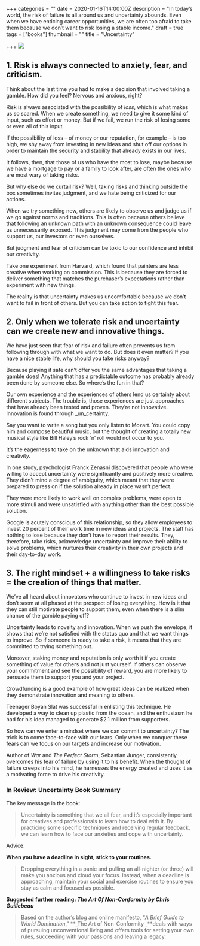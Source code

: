 +++
categories = ""
date = 2020-01-16T14:00:00Z
description = "In today’s world, the risk of failure is all around us and uncertainty abounds. Even when we have enticing career opportunities, we are often too afraid to take them because we don’t want to risk losing a stable income."
draft = true
tags = ["books"]
thumbnail = ""
title = "Uncertainty"

+++
![](/uploads/Uncertainty_turning-fear.jpg)

## 1. Risk is always connected to anxiety, fear, and criticism.

Think about the last time you had to make a decision that involved taking a gamble. How did you feel? Nervous and anxious, right?

Risk is always associated with the possibility of _loss_, which is what makes us so scared. When we create something, we need to give it some kind of input, such as effort or money. But if we fail, we run the risk of losing some or even all of this input.

If the possibility of loss – of money or our reputation, for example – is too high, we shy away from investing in new ideas and shut off our options in order to maintain the security and stability that already exists in our lives.

It follows, then, that those of us who have the most to lose, maybe because we have a mortgage to pay or a family to look after, are often the ones who are most wary of taking risks.

But why else do we curtail risk? Well, taking risks and thinking outside the box sometimes invites judgment, and we hate being criticized for our actions.

When we try something new, others are likely to observe us and judge us if we go against norms and traditions. This is often because others believe that following an unknown path with an unknown consequence could leave us unnecessarily exposed. This judgment may come from the people who support us, our investors or even ourselves.

But judgment and fear of criticism can be toxic to our confidence and inhibit our creativity.

Take one experiment from Harvard, which found that painters are less creative when working on commission. This is because they are forced to deliver something that matches the purchaser’s expectations rather than experiment with new things.

The reality is that uncertainty makes us uncomfortable because we don’t want to fail in front of others. But you can take action to fight this fear.

## 2. Only when we tolerate risk and uncertainty can we create new and innovative things.

We have just seen that fear of risk and failure often prevents us from following through with what we want to do. But does it even matter? If you have a nice stable life, why should you take risks anyway?

Because playing it safe can’t offer you the same advantages that taking a gamble does! Anything that has a predictable outcome has probably already been done by someone else. So where’s the fun in that?

Our own experience and the experiences of others lend us certainty about different subjects. The trouble is, those experiences are just approaches that have already been tested and proven. They’re not innovative. Innovation is found through _un_certainty.

Say you want to write a song but you only listen to Mozart. You could copy him and compose beautiful music, but the thought of creating a totally new musical style like Bill Haley’s rock ‘n’ roll would not occur to you.

It’s the eagerness to take on the unknown that aids innovation and creativity.

In one study, psychologist Franck Zenasni discovered that people who were willing to accept uncertainty were significantly and positively more creative. They didn’t mind a degree of ambiguity, which meant that they were prepared to press on if the solution already in place wasn’t perfect.

They were more likely to work well on complex problems, were open to more stimuli and were unsatisfied with anything other than the best possible solution.

Google is acutely conscious of this relationship, so they allow employees to invest 20 percent of their work time in new ideas and projects. The staff has nothing to lose because they don’t have to report their results. They, therefore, take risks, acknowledge uncertainty and improve their ability to solve problems, which nurtures their creativity in their own projects and their day-to-day work.

## 3. The right mindset + a willingness to take risks = the creation of things that matter.

We’ve all heard about innovators who continue to invest in new ideas and don’t seem at all phased at the prospect of losing everything. How is it that they can still motivate people to support them, even when there is a slim chance of the gamble paying off?

Uncertainty leads to novelty and innovation. When we push the envelope, it shows that we’re not satisfied with the status quo and that we want things to improve. So if someone is ready to take a risk, it means that they are committed to trying something out.

Moreover, staking money and reputation is only worth it if you create something of value for others and not just yourself. If others can observe your commitment and see the possibility of reward, you are more likely to persuade them to support you and your project.

Crowdfunding is a good example of how great ideas can be realized when they demonstrate innovation and meaning to others.

Teenager Boyan Slat was successful in enlisting this technique. He developed a way to clean up plastic from the ocean, and the enthusiasm he had for his idea managed to generate $2.1 million from supporters.

So how can we enter a mindset where we can commit to uncertainty? The trick is to come face-to-face with our fears. Only when we conquer these fears can we focus on our targets and increase our motivation.

Author of _War_ and _The Perfect Storm_, Sebastian Junger, consistently overcomes his fear of failure by using it to his benefit. When the thought of failure creeps into his mind, he harnesses the energy created and uses it as a motivating force to drive his creativity.

### In Review: Uncertainty Book Summary

The key message in the book:

> Uncertainty is something that we all fear, and it’s especially important for creatives and professionals to learn how to deal with it. By practicing some specific techniques and receiving regular feedback, we can learn how to face our anxieties and cope with uncertainty.

Advice:

**When you have a deadline in sight, stick to your routines.**

> Dropping everything in a panic and pulling an all-nighter (or three) will make you anxious and cloud your focus. Instead, when a deadline is approaching, maintain your social and exercise routines to ensure you stay as calm and focused as possible.

**Suggested** **further** **reading: _The Art Of Non-Conformity by Chris Guillebeau_**

> Based on the author’s blog and online manifesto, “_A Brief Guide to World Domination_,” **_The Art of Non-Conformity _**deals with ways of pursuing unconventional living and offers tools for setting your own rules, succeeding with your passions and leaving a legacy.
